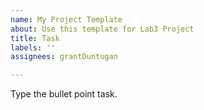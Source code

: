 ```yaml
---
name: My Project Template
about: Use this template for Lab3 Project
title: Task
labels: ''
assignees: grantDuntugan

---
```


Type the bullet point task.
